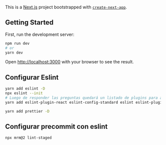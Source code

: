 This is a [Next.js](https://nextjs.org/) project bootstrapped with [`create-next-app`](https://github.com/vercel/next.js/tree/canary/packages/create-next-app).

## Getting Started

First, run the development server:

```bash
npm run dev
# or
yarn dev
```

Open [http://localhost:3000](http://localhost:3000) with your browser to see the result.

## Configurar Eslint

```bash
yarn add eslint -D
npx eslint --init
# Luego de responder las preguntas quedará un listado de plugins para añadir, en  mi caso
yarn add eslint-plugin-react eslint-config-standard eslint eslint-plugin-import eslint-plugin-node eslint-plugin-promise

yarn add prettier -D

```

## Configurar precommit con eslint

```bash
npx mrm@2 lint-staged

```
